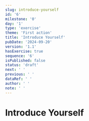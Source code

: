 ```yaml
---
slug: introduce-yourself
id: '6'
milestone: '0'
day: '1'
type: 'exercise'
theme: 'First action'
title: 'Introduce Yourself'
pubDate: '2024-09-20'
version: '1.1'
hasExercise: true
sequence: '6'
isPublished: false
status: 'draft'
next: ' '
previous: ' '
dataRef: ' '
author: ' '
note: ' '
---
```

# Introduce Yourself